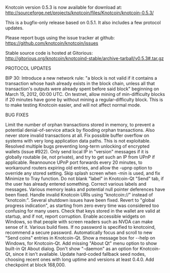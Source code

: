 Knotcoin version 0.5.3 is now available for download at:
http://sourceforge.net/projects/knotcoin/files/Knotcoin/knotcoin-0.5.3/

This is a bugfix-only release based on 0.5.1.
It also includes a few protocol updates.

Please report bugs using the issue tracker at github:
https://github.com/knotcoin/knotcoin/issues

Stable source code is hosted at Gitorious:
http://gitorious.org/knotcoin/knotcoind-stable/archive-tarball/v0.5.3#.tar.gz

PROTOCOL UPDATES

BIP 30: Introduce a new network rule: "a block is not valid if it contains a transaction whose hash already exists in the block chain, unless all that transaction's outputs were already spent before said block" beginning on March 15, 2012, 00:00 UTC.
On testnet, allow mining of min-difficulty blocks if 20 minutes have gone by without mining a regular-difficulty block. This is to make testing Knotcoin easier, and will not affect normal mode.

BUG FIXES

Limit the number of orphan transactions stored in memory, to prevent a potential denial-of-service attack by flooding orphan transactions. Also never store invalid transactions at all.
Fix possible buffer overflow on systems with very long application data paths. This is not exploitable.
Resolved multiple bugs preventing long-term unlocking of encrypted wallets
(issue #922).
Only send local IP in "version" messages if it is globally routable (ie, not private), and try to get such an IP from UPnP if applicable.
Reannounce UPnP port forwards every 20 minutes, to workaround routers expiring old entries, and allow the -upnp option to override any stored setting.
Skip splash screen when -min is used, and fix Minimize to Tray function.
Do not blank "label" in Knotcoin-Qt "Send" tab, if the user has already entered something.
Correct various labels and messages.
Various memory leaks and potential null pointer deferences have been fixed.
Handle invalid Knotcoin URIs using "knotcoin://" instead of "knotcoin:".
Several shutdown issues have been fixed.
Revert to "global progress indication", as starting from zero every time was considered too confusing for many users.
Check that keys stored in the wallet are valid at startup, and if not, report corruption.
Enable accessible widgets on Windows, so that people with screen readers such as NVDA can make sense of it.
Various build fixes.
If no password is specified to knotcoind, recommend a secure password.
Automatically focus and scroll to new "Send coins" entries in Knotcoin-Qt.
Show a message box for --help on Windows, for Knotcoin-Qt.
Add missing "About Qt" menu option to show built-in Qt About dialog.
Don't show "-daemon" as an option for Knotcoin-Qt, since it isn't available.
Update hard-coded fallback seed nodes, choosing recent ones with long uptime and versions at least 0.4.0.
Add checkpoint at block 168,000.
